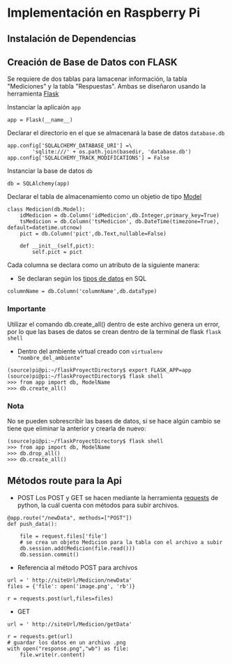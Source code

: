 # Implementación en Raspberry Pi

## Instalación de Dependencias

## Creación de Base de Datos con FLASK

Se requiere de dos tablas para lamacenar información, la tabla "Mediciones" y la tabla "Respuestas". 
Ambas se diseñaron usando la herramienta [Flask](https://flask.palletsprojects.com/en/2.2.x/)

Instanciar la aplicaión ```app```

```
app = Flask(__name__)
```

Declarar el directorio en el que se almacenará la base de datos ```database.db```

```
app.config['SQLALCHEMY_DATABASE_URI'] =\
        'sqlite:///' + os.path.join(basedir, 'database.db')
app.config['SQLALCHEMY_TRACK_MODIFICATIONS'] = False
```

Instanciar la base de datos ```db```

```
db = SQLAlchemy(app)
```
Declarar el tabla de almacenamiento como un objetio de tipo [Model](https://flask-sqlalchemy.palletsprojects.com/en/2.x/models/)

```
class Medicion(db.Model):
    idMedicion = db.Column('idMedicion',db.Integer,primary_key=True)
    tsMedicion = db.Column('tsMedicion', db.DateTime(timezone=True), default=datetime.utcnow)
    pict = db.Column('pict',db.Text,nullable=False)

    def __init__(self,pict):
        self.pict = pict   
```
Cada columna se declara como un atributo de la siguiente manera:

- Se declaran según los [tipos de datos](https://www.ibm.com/docs/es/iis/11.5?topic=stage-sql-data-types) en SQL

```
columnName = db.Column('columnName',db.dataType)
```
### Importante 
Utilizar el comando db.create_all() dentro de este archivo genera un error, por lo que las bases de datos se crean dentro de la terminal de flask ```flask shell```
- Dentro del ambiente virtual creado con ```virtualenv "nombre_del_ambiente"```
```
(source)pi@pi:~/flaskProyectDirectory$ export FLASK_APP=app 
(source)pi@pi:~/flaskProyectDirectory$ flask shell
>>> from app import db, ModelName
>>> db.create_all()
```
### Nota
No se pueden sobrescribir las bases de datos, si se hace algún cambio se tiene que eliminar la anterior y crearla de nuevo:
```
(source)pi@pi:~/flaskProyectDirectory$ flask shell
>>> from app import db, ModelName
>>> db.drop_all()
>>> db.create_all()
```

## Métodos route para la Api
- POST
Los POST y GET se hacen mediante la herramienta [requests](https://requests.readthedocs.io/en/latest/user/quickstart/#more-complicated-post-requests) de python, la cuál cuenta con métodos para subir archivos.

```
@app.route("/newData", methods=["POST"])
def push_data():
    
    file = request.files['file']
    # se crea un objeto Medicion para la tabla con el archivo a subir
    db.session.add(Medicion(file.read()))
    db.session.commit()
```
- Referencia al método POST para archivos
```
url = ' http://siteUrl/Medicion/newData'
files = {'file': open('image.png', 'rb')}

r = requests.post(url,files=files)
```
- GET
```
url = ' http://siteUrl/Medicion/getData'

r = requests.get(url)
# guardar los datos en un archivo .png
with open("response.png","wb") as file:
	file.write(r.content)
```


